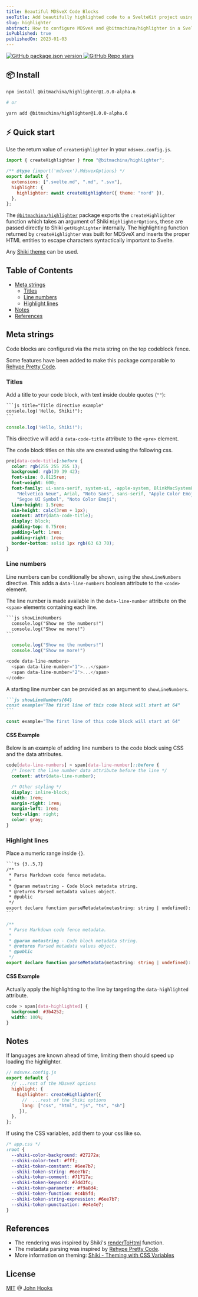 ```yaml
---
title: Beautiful MDSveX Code Blocks
seoTitle: Add beautifully highlighted code to a SvelteKit project using MDsveX and the Shiki syntax highlighter
slug: highlighter
abstract: How to configure MDSveX and @bitmachina/highlighter in a SvelteKit project.
isPublished: true
publishedOn: 2023-01-03
---
```


<script>
  import DocInfo from '../lib/components/doc-info.svelte';
</script>

<div class="flex justify-center gap-4 not-prose">
  <a href="https://www.npmjs.com/package/@bitmachina/highlighter">
    <img alt="GitHub package.json version" src="https://img.shields.io/github/package-json/v/johnhooks/highlighter?style=flat-square">
  </a>
  <a href="https://github.com/johnhooks/highlighter">
    <img alt="GitHub Repo stars" src="https://img.shields.io/github/stars/johnhooks/highlighter?style=social">
  </a>
</div>

## 📦 Install

```sh
npm install @bitmachina/highlighter@1.0.0-alpha.6

# or

yarn add @bitmachina/highlighter@1.0.0-alpha.6
```

## ⚡️ Quick start

Use the return value of `createHighlighter` in your `mdsvex.config.js`.

```js {0,6} title="Example using the Shiki CSS Variables theme."
import { createHighlighter } from "@bitmachina/highlighter";

/** @type {import('mdsvex').MdsvexOptions} */
export default {
  extensions: [".svelte.md", ".md", ".svx"],
  highlight: {
    highlighter: await createHighlighter({ theme: "nord" }),
  },
};
```

The [`@bitmachina/highlighter`](https://github.com/johnhooks/highlighter) package exports the `createHighlighter` function which takes an argument of Shiki `HighlighterOptions`, these are passed directly to Shiki `getHighlighter` internally. The highlighting function returned by `createHighlighter` was built for MDSveX and inserts the proper HTML entities to escape characters syntactically important to Svelte.

Any [Shiki theme](https://github.com/shikijs/shiki/blob/main/docs/themes.md#all-themes) can be used.

## Table of Contents

- [Meta strings](#meta-strings)
  - [Titles](#titles)
  - [Line numbers](#line-numbers)
  - [Highlight lines](#highlight-lines)
- [Notes](#notes)
- [References](#references)

## Meta strings

Code blocks are configured via the meta string on the top codeblock fence.

Some features have been added to make this package comparable to [Rehype Pretty Code](https://rehype-pretty-code.netlify.app/).

### Titles

Add a title to your code block, with text inside double quotes (`""`):

````txt title="example source"
```js title="Title directive example"
console.log('Hello, Shiki!");
```
````

```js title="example rendered"
console.log('Hello, Shiki!");
```

This directive will add a `data-code-title` attribute to the `<pre>` element.

The code block titles on this site are created using the following css.

```css showLineNumbers{75} title="apps/website/src/app.css"
pre[data-code-title]:before {
  color: rgb(255 255 255 1);
  background: rgb(39 39 42);
  font-size: 0.8125rem;
  font-weight: 600;
  font-family: ui-sans-serif, system-ui, -apple-system, BlinkMacSystemFont, "Segoe UI", Roboto,
    "Helvetica Neue", Arial, "Noto Sans", sans-serif, "Apple Color Emoji", "Segoe UI Emoji",
    "Segoe UI Symbol", "Noto Color Emoji";
  line-height: 1.5rem;
  min-height: calc(3rem + 1px);
  content: attr(data-code-title);
  display: block;
  padding-top: 0.75rem;
  padding-left: 1rem;
  padding-right: 1rem;
  border-bottom: solid 1px rgb(63 63 70);
}
```

### Line numbers

Line numbers can be conditionally be shown, using the `showLineNumbers` directive. This adds a `data-line-numbers` boolean attribute to the `<code>` element.

The line number is made available in the `data-line-number` attribute on the `<span>` elements containing each line.

````txt title="example source"
```js showLineNumbers
  console.log("Show me the numbers!")
  console.log("Show me more!")
```
````

```js title="example rendered" showLineNumbers
  console.log("Show me the numbers!")
  console.log("Show me more!")
```

```js title="example of generated html"
<code data-line-numbers>
  <span data-line-number="1">...</span>
  <span data-line-number="2">...</span>
</code>
```

A starting line number can be provided as an argument to `showLineNumbers`.

````md title="example source"
```js showLineNumbers{64}
const example="The first line of this code block will start at 64"
```
````

```js showLineNumbers{64} title="example rendered"
const example="The first line of this code block will start at 64"
```

#### CSS Example

Below is an example of adding line numbers to the code block using CSS and the data attributes.

```css
code[data-line-numbers] > span[data-line-number]::before {
  /* Insert the line number data attribute before the line */
  content: attr(data-line-number);

  /* Other styling */
  display: inline-block;
  width: 1rem;
  margin-right: 1rem;
  margin-left: 1rem;
  text-align: right;
  color: gray;
}
```

### Highlight lines

Place a numeric range inside `{}`.

````txt title="example source"
```ts {3..5,7}
/**
 * Parse Markdown code fence metadata.
 *
 * @param metastring - Code block metadata string.
 * @returns Parsed metadata values object.
 * @public
 */
export declare function parseMetadata(metastring: string | undefined): TMetadata;
```
````

```ts {3..5,7} title="example rendered"
/**
 * Parse Markdown code fence metadata.
 *
 * @param metastring - Code block metadata string.
 * @returns Parsed metadata values object.
 * @public
 */
export declare function parseMetadata(metastring: string | undefined): TMetadata;
```

#### CSS Example

Actually apply the highlighting to the line by targeting the `data-highlighted` attribute.

```css
code > span[data-highlighted] {
  background: #3b4252;
  width: 100%;
}
```

## Notes

If languages are known ahead of time, limiting them should speed up loading the highlighter.

```js
// mdsvex.config.js
export default {
  // ...rest of the MDsveX options
  highlight: {
    highlighter: createHighlighter({
      //  ...rest of the Shiki options
      lang: ["css", "html", "js", "ts", "sh"]
     }),
  },
};
```

If using the CSS variables, add them to your css like so.

```css
/* app.css */
:root {
  --shiki-color-background: #27272a;
  --shiki-color-text: #fff;
  --shiki-token-constant: #6ee7b7;
  --shiki-token-string: #6ee7b7;
  --shiki-token-comment: #71717a;
  --shiki-token-keyword: #7dd3fc;
  --shiki-token-parameter: #f9a8d4;
  --shiki-token-function: #c4b5fd;
  --shiki-token-string-expression: #6ee7b7;
  --shiki-token-punctuation: #e4e4e7;
}
```

## References

- The rendering was inspired by Shiki's [renderToHtml](https://github.com/shikijs/shiki/blob/a585c9d6860334a6233ff1c035a42d023e016400/packages/shiki/src/renderer.ts) function.
- The metadata parsing was inspired by [Rehype Pretty Code](https://github.com/atomiks/rehype-pretty-code).
- More information on theming: [Shiki - Theming with CSS Variables](https://github.com/shikijs/shiki/blob/main/docs/themes.md#theming-with-css-variables)

## License

[MIT](https://github.com/johnhooks/highlighter/blob/main/LICENSE) @ [John Hooks](https://github.com/johnhooks)
